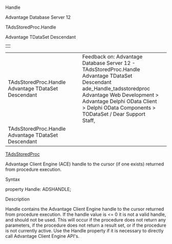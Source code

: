 Handle




Advantage Database Server 12  

TAdsStoredProc.Handle

Advantage TDataSet Descendant

|  |
| --- |
|  |

|  |  |  |  |  |
| --- | --- | --- | --- | --- |
| TAdsStoredProc.Handle  Advantage TDataSet Descendant |  |  | Feedback on: Advantage Database Server 12 - TAdsStoredProc.Handle Advantage TDataSet Descendant ade\_Handle\_tadsstoredproc Advantage Web Development > Advantage Delphi OData Client > Delphi OData Components > TODataSet / Dear Support Staff, |  |
| TAdsStoredProc.Handle  Advantage TDataSet Descendant |  |  |  |  |

[TAdsStoredProc](ade_tadsstoredproc.htm)

Advantage Client Engine (ACE) handle to the cursor (if one exists) returned from procedure execution.

Syntax

property Handle: ADSHANDLE;

Description

Handle contains the Advantage Client Engine handle to the cursor returned from procedure execution. If the handle value is <= 0 it is not a valid handle, and should not be used. This will occur if the procedure does not return any parameters, if the procedure does not return a result set, or if the procedure is not currently active. Use the Handle property if it is necessary to directly call Advantage Client Engine API's.